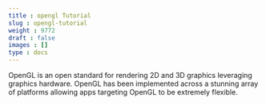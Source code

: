 ```yaml
---
title : opengl Tutorial
slug : opengl-tutorial
weight : 9772
draft : false
images : []
type : docs
---
```


OpenGL is an open standard for rendering 2D and 3D graphics leveraging graphics hardware. OpenGL has been implemented across a stunning array of platforms allowing apps targeting OpenGL to be extremely flexible.

